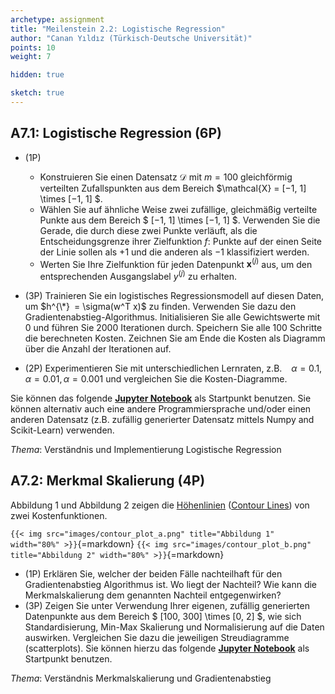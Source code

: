 ```yaml
---
archetype: assignment
title: "Meilenstein 2.2: Logistische Regression"
author: "Canan Yıldız (Türkisch-Deutsche Universität)"
points: 10
weight: 7

hidden: true

sketch: true
---
```



## A7.1: Logistische Regression (6P)

*   (1P)
    *   Konstruieren Sie einen Datensatz $\mathcal{D}$ mit $m=100$ gleichförmig verteilten Zufallspunkten aus dem Bereich $\mathcal{X} = [−1, 1] \times [−1, 1] $.
    *   Wählen Sie auf ähnliche Weise zwei zufällige, gleichmäßig verteilte Punkte aus dem Bereich $ [−1, 1] \times [−1, 1] $. Verwenden Sie die Gerade, die durch diese zwei Punkte verläuft, als die Entscheidungsgrenze ihrer Zielfunktion $f$: Punkte auf der einen Seite der Linie sollen als +1 und die anderen als −1 klassifiziert werden.
    *   Werten Sie Ihre Zielfunktion für jeden Datenpunkt $\mathbf{x}^{(j)}$ aus, um den entsprechenden Ausgangslabel $y^{(j)}$ zu erhalten.

*   (3P) Trainieren Sie ein logistisches Regressionsmodell auf diesen Daten, um $h^{\*} = \sigma(w^T x)$ zu finden. Verwenden Sie dazu den Gradientenabstieg-Algorithmus. Initialisieren Sie alle Gewichtswerte mit 0 und führen Sie 2000 Iterationen durch. Speichern Sie alle 100 Schritte die berechneten Kosten. Zeichnen Sie am Ende die Kosten als Diagramm über die Anzahl der Iterationen auf.

*   (2P) Experimentieren Sie mit unterschiedlichen Lernraten, z.B.   $\alpha = 0.1,   \alpha = 0.01,   \alpha = 0.001$ und vergleichen Sie die Kosten-Diagramme.

Sie können das folgende [**Jupyter Notebook**](https://github.com/Artificial-Intelligence-FHB-TDU/KI-Vorlesung/blob/master/markdown/assignments/files/Logistische_Regression_Starter.ipynb) als Startpunkt benutzen. Sie können alternativ auch eine andere Programmiersprache und/oder einen anderen Datensatz (z.B. zufällig generierter Datensatz mittels Numpy and Scikit-Learn) verwenden.

*Thema*: Verständnis und Implementierung Logistische Regression



## A7.2: Merkmal Skalierung (4P)

Abbildung 1 und Abbildung 2 zeigen die [Höhenlinien](https://de.wikipedia.org/wiki/H%C3%B6henlinie) ([Contour Lines](https://en.wikipedia.org/wiki/Contour_line)) von zwei Kostenfunktionen.

`{{< img src="images/contour_plot_a.png" title="Abbildung 1" width="80%" >}}`{=markdown}
`{{< img src="images/contour_plot_b.png" title="Abbildung 2" width="80%" >}}`{=markdown}

*   (1P) Erklären Sie, welcher der beiden Fälle nachteilhaft für den Gradientenabstieg Algorithmus ist. Wo liegt der Nachteil? Wie kann die Merkmalskalierung dem genannten Nachteil entgegenwirken?
*   (3P) Zeigen Sie unter Verwendung Ihrer eigenen, zufällig generierten Datenpunkte aus dem Bereich $ [100, 300] \times [0, 2] $, wie sich Standardisierung, Min-Max Skalierung und Normalisierung auf die Daten auswirken.
Vergleichen Sie dazu die jeweiligen Streudiagramme (scatterplots). Sie können hierzu das folgende [**Jupyter Notebook**](https://github.com/Artificial-Intelligence-FHB-TDU/KI-Vorlesung/blob/master/markdown/assignments/files/Feature_Scaling_Starter.ipynb) als Startpunkt benutzen.


*Thema*: Verständnis Merkmalskalierung und Gradientenabstieg





